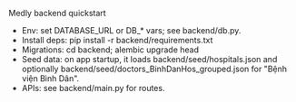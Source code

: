 Medly backend quickstart

- Env: set DATABASE_URL or DB_* vars; see backend/db.py.
- Install deps: pip install -r backend/requirements.txt
- Migrations: cd backend; alembic upgrade head
- Seed data: on app startup, it loads backend/seed/hospitals.json and optionally backend/seed/doctors_BinhDanHos_grouped.json for "Bệnh viện Bình Dân".
- APIs: see backend/main.py for routes.
